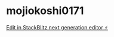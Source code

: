 # mojiokoshi0171

[Edit in StackBlitz next generation editor ⚡️](https://stackblitz.com/~/github.com/yasikw/mojiokoshi0171)